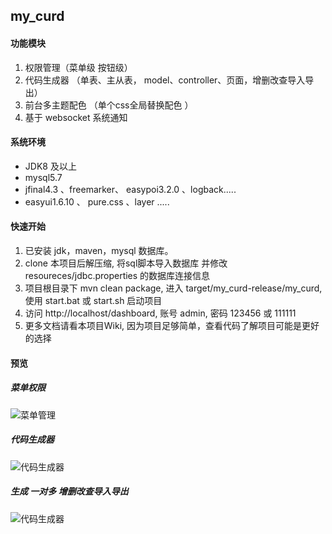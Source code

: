 ## my_curd

#### 功能模块
1. 权限管理（菜单级 按钮级）
2. 代码生成器 （单表、主从表， model、controller、页面，增删改查导入导出）
3. 前台多主题配色  （单个css全局替换配色 ）
4. 基于 websocket 系统通知

#### 系统环境
-  JDK8 及以上
-  mysql5.7
-  jfinal4.3 、freemarker、 easypoi3.2.0 、logback.....
-  easyui1.6.10 、 pure.css 、layer .....

#### 快速开始
1. 已安装 jdk，maven，mysql 数据库。
2. clone 本项目后解压缩, 将sql脚本导入数据库 并修改 resoureces/jdbc.properties 的数据库连接信息
3. 项目根目录下 mvn clean package, 进入 target/my_curd-release/my_curd, 使用 start.bat 或 start.sh 启动项目
4. 访问 http://localhost/dashboard, 账号 admin, 密码 123456 或 111111
5. 更多文档请看本项目Wiki, 因为项目足够简单，查看代码了解项目可能是更好的选择

#### 预览
##### 菜单权限
![菜单管理](https://raw.githubusercontent.com/qinyou/my_curd/master/preview/menu.png "menu.png")

##### 代码生成器
![代码生成器](https://raw.githubusercontent.com/qinyou/my_curd/master/preview/gen.png "gen.png")

##### 生成 一对多 增删改查导入导出
![代码生成器](https://raw.githubusercontent.com/qinyou/my_curd/master/preview/1tn.png "1tn.png")





